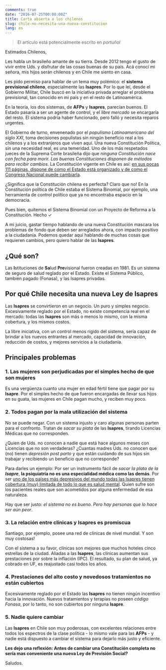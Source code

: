```yaml
---
comments: true
date: "2016-07-25T00:00:00Z"
title: Carta abierta a los chilenos
slug: chile-no-necesita-una-nueva-constitucion
lang: es
---
```


>El artículo está potencialmente escrito en _portuñol_

Estimados Chilenos,

Les habla un brasileño amante de su tierra. Desde 2012 tengo el gusto de vivir entre Uds. y disfrutar de las cosas buenas de su país. Acá conocí mi señora, mis hijos serán chilenos y en Chile me siento en casa.

Les pido permiso para hablar de un tema muy polémico: el **sistema previsional chileno**, especialmente las **Isapres**. Por lo que leí, desde el Gobierno Militar, Chile buscó en la iniciativa privada arreglar el problema previsional, tan conocido en mi país y en el resto de Latinoamérica.

En la teoría, los dos sistemas, de **AFPs** y **Isapres**, parecían buenos. El Estado pasaría a ser un agente de control, y el _libre mercado_ se encargaría del resto. El sistema podría haber funcionado, pero falló y necesita reparos urgentes.

El Gobierno de turno, envenenado por el _populismo Latinoamericano del siglo XXI_, toma decisiones populistas sin ningún beneficio real a los chilenos y a los extranjeros que viven aquí. Una nueva Constitución Política, sin una necesidad real, es una temeridad. Uno de los más respetados jueces de la Suprema Corte brasileña dijo que _ninguna Constitución nace con fecha para morir. Las buenas Constituciones disponen de métodos para recibir cambios_. La Constitución vigente en Chile es así: [en sus pocas 111 páginas, dispone de como el Estado está organizado y de como el Congreso Nacional puede cambiarla](https://www.camara.cl/camara/media/docs/constitucion_politica.pdf).

¿Significa que la Constitución chilena es perfecta? Claro que no! En la Constitución política de Chile estaba el Sistema Binomial, por ejemplo, una herramienta de control político que ya no encontraba espacio en la democracia.

Pues bien, quitemos el Sistema Binomial con un Proyecto de Reforma a la Constitución. Hecho ✓

A mi juicio, gastar tiempo hablando de una nueva Constitución mascara los problemas de fondo que deben ser arreglados ahora, con impacto positivo a la ciudadanía. Podemos quedar aquí hablando de muchas cosas que requieren cambios, pero quiero hablar de las **Isapres**.

## ¿Qué son?

Las **I**stituciones de **Sa**lud **Pre**visional fueron creadas en 1981. Es un sistema de seguro de salud reglado por el Estado. Existe el Sistema Público, también pagado (Fonasa), y las Isapres privadas.

## Por qué Chile necesita una nueva Ley de Isapres

Las **Isapres** se convirtieron en un negocio. Un puro y simples negocio. Excesivamente reglado por el Estado, no existe competencia real en el mercado: todas las **Isapres** son más o menos lo mismo, con la misma cobertura, y los mismos costos.

La libre iniciativa, con un control menos rígido del sistema, sería capaz de brindar a los nuevos entrantes al mercado, capacidad de innovación, reducción de costos, y mejores servicios a la ciudadanía.

## Principales problemas

### 1. Las mujeres son perjudicadas por el simples hecho de que son mujeres

Es una vergüenza cuanto una mujer en edad fértil tiene que pagar por su **Isapre**. Por el simples hecho de que fueron encargadas de llevar sus hijos en su guata, las mujeres en Chile pagan mucho, y reciben muy poco.

### 2. Todos pagan por la mala utilización del sistema

No se puede negar. Con un sistema injusto y caro algunas personas parten para el confronto. Tratan de _sacar su plata_ de las **Isapres**, tirando Licencias Médicas que no corresponden.

¿Quien de Uds. no conocen a nadie que está hace algunos meses con Licencias que no son verdaderas? ¿Cuantas madres Uds. no conocen que (no) tienen _depresión post parto_ y que están cuidando de sus hijos sin trabajar y recibiendo un beneficio que no corresponde?

Para darles un ejemplo: Por ser un instrumento fácil de _sacar la plata de la **Isapre**_, **la psiquiatría no es una especialidad médica como las demás**. Por ser [uno de los países más depresivos del mundo todas las Isapres tienen cobertura (muy) limitada de todo lo que es salud mental](http://www.biobiochile.cl/noticias/2016/04/14/chile-lidera-ranking-de-depresion-oms-llamo-al-gobierno-a-instaurar-ley-de-salud-mental.shtml). Quien sufre son los pacientes reales que son acometidos por alguna enfermedad de esa naturaleza.

Hay que ser justo: _el sistema no es bueno. Pero hay personas que lo hace ser aún peor_.

### 3. La relación entre clínicas y Isapres es promiscua

Santiago, por ejemplo, posee una red de clínicas de nivel mundial. Y son muy costosas!

Con el sistema a su favor, clínicas son mejores que muchos hoteles cinco estrellas de la ciudad. Aliadas a las **Isapres**, las clínicas aumentan sus prestaciones por sobre la inflación (IPC). El resultado, su plan de salud, ya cobrado en UF, es reajustado casi todos los años.

### 4. Prestaciones del alto costo y novedosos tratamientos no están cubiertos

Excesivamente reglado por el Estado las **Isapres** no tienen ningún incentivo hacia la innovación. Nuevos tratamientos y terapias no poseen _código Fonasa_, por lo tanto, no son cubiertos por ninguna **Isapre**.

### 5. Nadie quiere cambiar

Las **Isapres** en Chile son muy poderosas, con excelentes relaciones entre todos los espectros de la clase política - lo mismo vale para las **AFPs** - y nadie está dispuesto a cambiar el sistema para dejarlo más justo y eficiente.


**Les dejo una reflexión: Antes de cambiar una Constitución completa no sería mas conveniente una nueva Ley de Previsión Social?**


Saludos.
